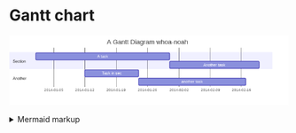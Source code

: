 # Gantt chart

<!-- generated by mermaid compile action - START -->
![~mermaid diagram 1~](/output/gantt-chart-md-1.png)
<details>
  <summary>Mermaid markup</summary>

```mermaid
gantt
    title A Gantt Diagram whoa-noah
    dateFormat  YYYY-MM-DD
    section Section
    A task           :a1, 2014-01-01, 30d
    Another task     :after a1  , 20d
    section Another
    Task in sec      :2014-01-12  , 12d
    another task      : 24d
```

</details>
<!-- generated by mermaid compile action - END -->
